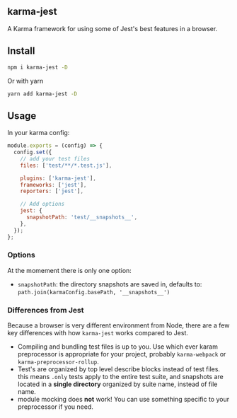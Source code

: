 ## karma-jest

A Karma framework for using some of Jest's best features in a browser.

## Install

```sh
npm i karma-jest -D
```

Or with yarn

```sh
yarn add karma-jest -D
```

## Usage

In your karma config:

```js
module.exports = (config) => {
  config.set({
    // add your test files
    files: ['test/**/*.test.js'],

    plugins: ['karma-jest'],
    frameworks: ['jest'],
    reporters: ['jest'],

    // Add options
    jest: {
      snapshotPath: 'test/__snapshots__',
    },
  });
};
```

### Options

At the momement there is only one option:

- `snapshotPath`: the directory snapshots are saved in, defaults to: `path.join(karmaConfig.basePath, '__snapshots__')`

### Differences from Jest

Because a browser is very different environment from Node, there are a few
key differences with how `karma-jest` works compared to Jest.

- Compiling and bundling test files is up to you. Use which ever karam preprocessor
  is appropriate for your project, probably `karma-webpack` or `karma-preprocessor-rollup`.
- Test's are organized by top level describe blocks instead of test files.
  this means `.only` tests apply to the entire test suite, and snapshots are located in a **single directory** organized by suite name, instead of file name.
- module mocking does **not** work! You can use something specific to your preprocessor if you need.
